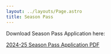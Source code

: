 ```yaml
---
layout: ../layouts/Page.astro
title: Season Pass
---
```


Download Season Pass Application here:

[2024-25 Season Pass Application PDF](/season-pass/2024-25-DNSC-membership.pdf)

